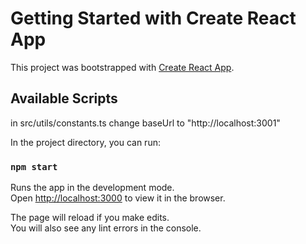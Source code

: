 # Getting Started with Create React App

This project was bootstrapped with [Create React App](https://github.com/facebook/create-react-app).

## Available Scripts

in src/utils/constants.ts change baseUrl to "http://localhost:3001"

In the project directory, you can run:

### `npm start`

Runs the app in the development mode.\
Open [http://localhost:3000](http://localhost:3000) to view it in the browser.

The page will reload if you make edits.\
You will also see any lint errors in the console.
